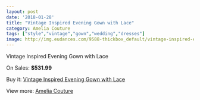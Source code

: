 ```yaml
---
layout: post
date: '2018-01-28'
title: "Vintage Inspired Evening Gown with Lace"
category: Amelia Couture
tags: ["style","vintage","gown","wedding","dresses"]
image: http://img.eudances.com/9588-thickbox_default/vintage-inspired-evening-gown-with-lace.jpg
---
```

Vintage Inspired Evening Gown with Lace

On Sales: **$531.99**
<a href="https://www.eudances.com/en/amelia-couture/3167-vintage-inspired-evening-gown-with-lace.html"><amp-img layout="responsive" width="600" height="600" src="//img.eudances.com/9588-thickbox_default/vintage-inspired-evening-gown-with-lace.jpg" alt="Vintage Inspired Evening Gown with Lace 0" /></a>
<a href="https://www.eudances.com/en/amelia-couture/3167-vintage-inspired-evening-gown-with-lace.html"><amp-img layout="responsive" width="600" height="600" src="//img.eudances.com/9593-thickbox_default/vintage-inspired-evening-gown-with-lace.jpg" alt="Vintage Inspired Evening Gown with Lace 1" /></a>
<a href="https://www.eudances.com/en/amelia-couture/3167-vintage-inspired-evening-gown-with-lace.html"><amp-img layout="responsive" width="600" height="600" src="//img.eudances.com/9592-thickbox_default/vintage-inspired-evening-gown-with-lace.jpg" alt="Vintage Inspired Evening Gown with Lace 2" /></a>
<a href="https://www.eudances.com/en/amelia-couture/3167-vintage-inspired-evening-gown-with-lace.html"><amp-img layout="responsive" width="600" height="600" src="//img.eudances.com/9591-thickbox_default/vintage-inspired-evening-gown-with-lace.jpg" alt="Vintage Inspired Evening Gown with Lace 3" /></a>
<a href="https://www.eudances.com/en/amelia-couture/3167-vintage-inspired-evening-gown-with-lace.html"><amp-img layout="responsive" width="600" height="600" src="//img.eudances.com/9590-thickbox_default/vintage-inspired-evening-gown-with-lace.jpg" alt="Vintage Inspired Evening Gown with Lace 4" /></a>
<a href="https://www.eudances.com/en/amelia-couture/3167-vintage-inspired-evening-gown-with-lace.html"><amp-img layout="responsive" width="600" height="600" src="//img.eudances.com/9589-thickbox_default/vintage-inspired-evening-gown-with-lace.jpg" alt="Vintage Inspired Evening Gown with Lace 5" /></a>

Buy it: [Vintage Inspired Evening Gown with Lace](https://www.eudances.com/en/amelia-couture/3167-vintage-inspired-evening-gown-with-lace.html "Vintage Inspired Evening Gown with Lace")

View more: [Amelia Couture](https://www.eudances.com/en/54-Amelia-Couture "Amelia Couture")
